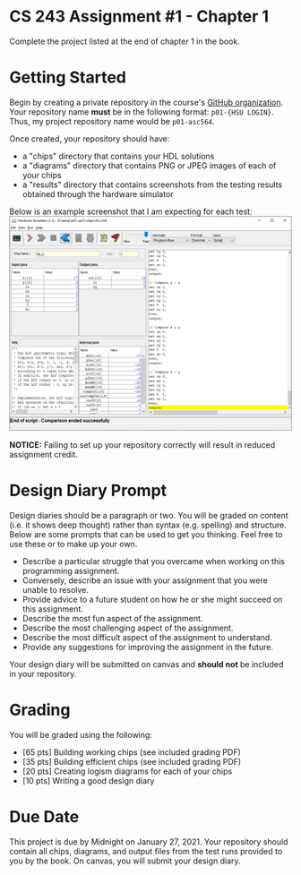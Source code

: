 # CS 243 Assignment #1 - Chapter 1
Complete the project listed at the end of chapter 1 in the book.    

# Getting Started
Begin by creating a private repository in the course's [GitHub organization](https://github.com/HSU-S21-CS243).
Your repository name **__must__** be in the following format: ```p01-{HSU LOGIN}```.  Thus, my project repository
name would be ```p01-asc564```.  

Once created, your repository should have:
* a "chips" directory that contains your HDL solutions
* a "diagrams" directory that contains PNG or JPEG images of each of your chips
* a "results" directory that contains screenshots from the testing results obtained through the hardware simulator

Below is an example screenshot that I am expecting for each test:
![example screenshot](example_ss.png)

**__NOTICE:__** Failing to set up your repository correctly will result in reduced assignment credit.  

# Design Diary Prompt
Design diaries should be a paragraph or two.  You will be graded on content (i.e. it shows 
deep thought) rather than syntax (e.g. spelling) and structure.  Below are some prompts that can be used to get 
you thinking.  Feel free to use these or to make up your own.
* Describe a particular struggle that you overcame when working on this programming assignment.
* Conversely, describe an issue with your assignment that you were unable to resolve.
* Provide advice to a future student on how he or she might succeed on this assignment.
* Describe the most fun aspect of the assignment.
* Describe the most challenging aspect of the assignment.
* Describe the most difficult aspect of the assignment to understand.
* Provide any suggestions for improving the assignment in the future.

Your design diary will be submitted on canvas and **__should not__** be included in your repository.

# Grading
You will be graded using the following:
* [65 pts] Building working chips (see included grading PDF)
* [35 pts] Building efficient chips (see included grading PDF)
* [20 pts] Creating logism diagrams for each of your chips
* [10 pts] Writing a good design diary

# Due Date
This project is due by Midnight on January 27, 2021.  Your repository should contain all chips, diagrams, and output files from the test runs provided to you by the book.  On canvas, you will submit your design diary.
